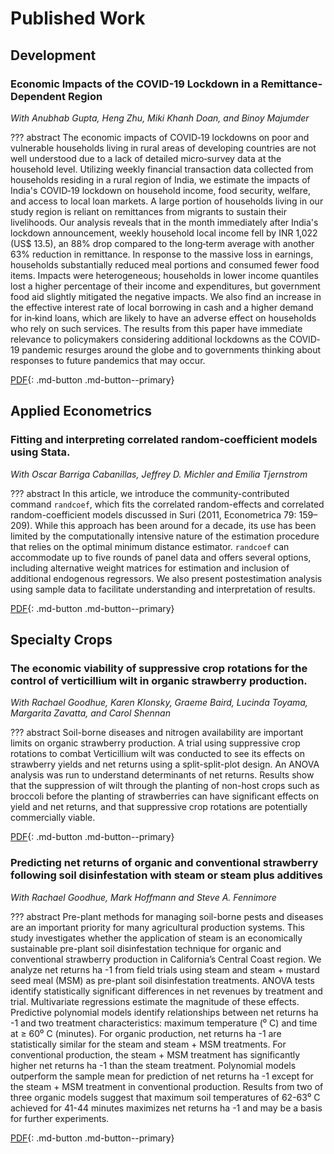 # Published Work

## Development

### Economic Impacts of the COVID-19 Lockdown in a Remittance‐Dependent Region

*With Anubhab Gupta, Heng Zhu, Miki Khanh Doan, and Binoy Majumder*

??? abstract
    The economic impacts of COVID‐19 lockdowns on poor and vulnerable households living in rural areas of developing countries are not well understood due to a lack of detailed micro‐survey data at the household level. Utilizing weekly financial transaction data collected from households residing in a rural region of India, we estimate the impacts of India's COVID‐19 lockdown on household income, food security, welfare, and access to local loan markets. A large portion of households living in our study region is reliant on remittances from migrants to sustain their livelihoods. Our analysis reveals that in the month immediately after India's lockdown announcement, weekly household local income fell by INR 1,022 (US$ 13.5), an 88% drop compared to the long‐term average with another 63% reduction in remittance. In response to the massive loss in earnings, households substantially reduced meal portions and consumed fewer food items. Impacts were heterogeneous; households in lower income quantiles lost a higher percentage of their income and expenditures, but government food aid slightly mitigated the negative impacts. We also find an increase in the effective interest rate of local borrowing in cash and a higher demand for in‐kind loans, which are likely to have an adverse effect on households who rely on such services. The results from this paper have immediate relevance to policymakers considering additional lockdowns as the COVID‐19 pandemic resurges around the globe and to governments thinking about responses to future pandemics that may occur.

[PDF](https://onlinelibrary.wiley.com/doi/full/10.1111/ajae.12178){: .md-button .md-button--primary}

## Applied Econometrics

### Fitting and interpreting correlated random-coefficient models using Stata.

*With Oscar Barriga Cabanillas, Jeffrey D. Michler and Emilia Tjernstrom*

??? abstract
    In this article, we introduce the community-contributed command `randcoef`, which fits the correlated random-effects and correlated random-coefficient models discussed in Suri (2011, Econometrica 79: 159–209). While this approach has been around for a decade, its use has been limited by the computationally intensive nature of the estimation procedure that relies on the optimal minimum distance estimator. `randcoef` can accommodate up to five rounds of panel data and offers several options, including alternative weight matrices for estimation and inclusion of additional endogenous regressors. We also present postestimation analysis using sample data to facilitate understanding and interpretation of results.

[PDF](https://journals.sagepub.com/doi/abs/10.1177/1536867X1801800109){: .md-button .md-button--primary}

## Specialty Crops

### The economic viability of suppressive crop rotations for the control of verticillium wilt in organic strawberry production.

*With Rachael Goodhue, Karen Klonsky, Graeme Baird, Lucinda Toyama, Margarita Zavatta, and Carol Shennan*

??? abstract
    Soil-borne diseases and nitrogen availability are important limits on organic strawberry production. A trial using suppressive crop rotations to combat Verticillium wilt was conducted to see its effects on strawberry yields and net returns using a split-split-plot design. An ANOVA analysis was run to understand determinants of net returns. Results show that the suppression of wilt through the planting of non-host crops such as broccoli before the planting of strawberries can have significant effects on yield and net returns, and that suppressive crop rotations are potentially commercially viable.

[PDF](https://www.tandfonline.com/doi/full/10.1080/21683565.2018.1552228?casa_token=uUSSMSYYz8kAAAAA:k9RAJxZUEeAcikUZH9G-o5hGAd21QvhnQVWkPpecl--ZYyfr0R10XscXW60Ohs4KF7S5S2Pa_HFp){: .md-button .md-button--primary}

### Predicting net returns of organic and conventional strawberry following soil disinfestation with steam or steam plus additives


*With Rachael Goodhue, Mark Hoffmann and Steve A. Fennimore*

??? abstract
    Pre-plant methods for managing soil-borne pests and diseases are an important priority for
    many agricultural production systems. This study investigates   whether the application of steam
    is an economically sustainable pre-plant soil disinfestation    technique for organic and
    conventional strawberry production in California’s Central  Coast region. We analyze net
    returns ha -1 from field trials using steam and steam +     mustard seed meal (MSM) as pre-plant
    soil disinfestation treatments. ANOVA tests identify    statistically significant differences in net
    revenues by treatment and trial. Multivariate regressions   estimate the magnitude of these
    effects. Predictive polynomial models identify relationships    between net returns ha -1 and two
    treatment characteristics: maximum temperature (⁰ C) and time   at ≥ 60⁰ C (minutes). For
    organic production, net returns ha -1 are statistically     similar for the steam and steam + MSM
    treatments. For conventional production, the steam + MSM    treatment has significantly higher
    net returns ha -1 than the steam treatment. Polynomial models   outperform the sample mean for
    prediction of net returns ha -1 except for the steam + MSM  treatment in conventional
    production. Results from two of three organic models suggest    that maximum soil temperatures
    of 62-63⁰ C achieved for 41-44 minutes maximizes net returns    ha -1 and may be a basis for
    further experiments.

[PDF](https://www.mdpi.com/2073-4395/11/1/149){: .md-button .md-button--primary}






